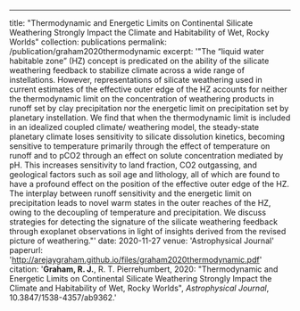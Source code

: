 ---
title: "Thermodynamic and Energetic Limits on Continental Silicate Weathering Strongly Impact the Climate and Habitability of Wet, Rocky Worlds"
collection: publications
permalink: /publication/graham2020thermodynamic
excerpt: '"The “liquid water habitable zone” (HZ) concept is predicated on the ability of the silicate weathering feedback to
stabilize climate across a wide range of instellations. However, representations of silicate weathering used in
current estimates of the effective outer edge of the HZ accounts for neither the thermodynamic limit on the
concentration of weathering products in runoff set by clay precipitation nor the energetic limit on precipitation set
by planetary instellation. We find that when the thermodynamic limit is included in an idealized coupled climate/
weathering model, the steady-state planetary climate loses sensitivity to silicate dissolution kinetics, becoming
sensitive to temperature primarily through the effect of temperature on runoff and to pCO2 through an effect on
solute concentration mediated by pH. This increases sensitivity to land fraction, CO2 outgassing, and geological
factors such as soil age and lithology, all of which are found to have a profound effect on the position of the
effective outer edge of the HZ. The interplay between runoff sensitivity and the energetic limit on precipitation
leads to novel warm states in the outer reaches of the HZ, owing to the decoupling of temperature and precipitation.
We discuss strategies for detecting the signature of the silicate weathering feedback through exoplanet observations
in light of insights derived from the revised picture of weathering."'
date: 2020-11-27
venue: 'Astrophysical Journal'
paperurl: 'http://arejaygraham.github.io/files/graham2020thermodynamic.pdf'
citation: '<b>Graham, R. J.</b>, R. T. Pierrehumbert, 2020: "Thermodynamic and Energetic Limits on Continental Silicate Weathering Strongly Impact the Climate and Habitability of Wet, Rocky Worlds", <i>Astrophysical Journal</i>, 10.3847/1538-4357/ab9362.'
